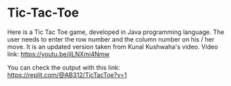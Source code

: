 # Tic-Tac-Toe

Here is a Tic Tac Toe game, developed in Java programming language. The user needs to enter the row number and the column number on his / her move. It is an updated version taken from Kunal Kushwaha's video. Video link: https://youtu.be/jlLNXmi4Nmw

You can check the output with this link: https://replit.com/@AB312/TicTacToe?v=1
